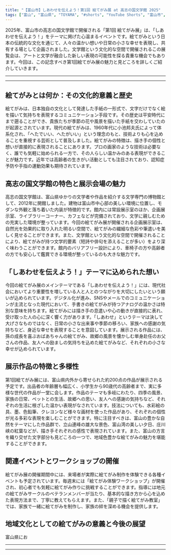 ```yaml
---
title: "【富山市】しあわせを伝えよう！第1回 絵てがみ展 at 高志の国文学館 2025"
tags: ["富山", "富山県", "TOYAMA", "#shorts", "YouTube Shorts", "富山市", "富山市観光", "富山市グルメ", "富山駅", "富山観光", "富山旅行", "北陸観光", "日本海", "立山黒部", "動画", "ショート動画", "富山県の観光スポット", "富山県でおすすめの場所", "富山県の名所", "富山県の見どころ", "富山県のグルメ", "富山県の文化", "富山県の自然", "富山県のイベント"]
---
```


2025年、富山市の高志の国文学館で開催される「第1回 絵てがみ展」は、「しあわせを伝えよう！」をテーマに掲げた心温まるイベントです。絵てがみという日本の伝統的な文化を通じて、人々の温かい想いや日常の小さな幸せを表現し、共有する場として企画されました。文学館という文化的な空間で開催されるこの展覧会は、アートと文学が融合した新しい表現の可能性を探る貴重な機会でもあります。今回は、この記念すべき第1回絵てがみ展の魅力と見どころを詳しくご紹介していきます。

---

<!-- 🎥 YouTube動画埋め込み -->
<!-- No YouTube URL provided -->

---

## 絵てがみとは何か：その文化的意義と歴史

絵てがみは、日本独自の文化として発達した手紙の一形式で、文字だけでなく絵を描いて気持ちを表現するコミュニケーション手段です。その歴史は平安時代にまで遡ることができ、貴族たちが季節の花や風景を描いた手紙を交わしていたのが起源とされています。現代の絵てがみは、1960年代に小池邦夫氏によって体系化され、「へたでいい、へたがいい」という理念のもと、技術よりも心を込めることを重視する芸術として普及しました。絵てがみの特徴は、描き手の個性と想いが直接的に表現されることにあります。プロの画家のような技術は必要なく、誰でも気軽に始められる一方で、その人らしい温かみのある表現ができることが魅力です。近年では高齢者の生きがい活動としても注目されており、認知症予防や手指の運動効果も期待されています。

## 高志の国文学館の特色と展示会場の魅力

高志の国文学館は、富山県ゆかりの文学者や作品を紹介する文学専門の博物館として、2012年に開館しました。建物は富山市中心部の美しい環境に位置し、モダンな外観と落ち着いた内装が特徴的です。館内には常設展示室のほか、企画展示室、ライブラリーコーナー、カフェなどが完備されており、文学に親しむための充実した環境が整っています。今回の絵てがみ展が開催される企画展示室は、自然光を効果的に取り入れた明るい空間で、絵てがみの繊細な色彩や筆遣いを美しく見せることができます。また、文学館という文化的な空間で開催されることにより、絵てがみが持つ文学的要素（短詩や俳句を添えることが多い）をより深く味わうことができます。館内のバリアフリー設計により、車椅子の方や高齢者の方でも安心して鑑賞できる環境が整っているのも大きな魅力です。

## 「しあわせを伝えよう！」テーマに込められた想い

今回の絵てがみ展のメインテーマである「しあわせを伝えよう！」には、現代社会においてより重要性を増している人と人とのつながりを大切にしたいという願いが込められています。デジタル化が進み、SNSやメールでのコミュニケーションが主流となった現代において、手書きの絵てがみが持つアナログの温かさは特別な意味を持ちます。絵てがみには描き手の息遣いや心の動きが直接的に表れ、受け取った人の心に深く響く力があります。「しあわせ」というテーマは決して大げさなものではなく、日常の小さな出来事や季節の移ろい、家族への感謝の気持ちなど、身近な幸せを表現することを意図しています。展示される作品には、孫の成長を喜ぶおばあちゃんの絵てがみ、故郷の風景を懐かしむ単身赴任のお父さんの作品、友人への励ましの気持ちを込めた絵てがみなど、それぞれの小さな幸せが込められています。

## 展示作品の特徴と多様性

第1回絵てがみ展には、富山県内外から寄せられた約200点の作品が展示される予定です。出品者の年齢層も幅広く、小学生から90歳代の高齢者まで、実に多様な世代の作品が一堂に会します。作品のテーマも多岐にわたり、四季の風景、家族の日常、ペットとの生活、故郷への思い、友人への感謝の気持ちなど、それぞれの生活に根ざした温かい表現がなされています。技法についても、水彩絵の具、墨、色鉛筆、クレヨンなど様々な画材を使った作品があり、それぞれの個性が光る多彩な表現を楽しむことができます。特に注目すべきは、富山の豊かな自然をテーマにした作品群で、立山連峰の雄大な景色、富山湾の美しい夕日、庄川峡の紅葉などが、描き手それぞれの感性で表現されています。また、富山の方言を織り交ぜた文字部分も見どころの一つで、地域色豊かな絵てがみの魅力を堪能することができます。

## 関連イベントとワークショップの開催

絵てがみ展の開催期間中には、来場者が実際に絵てがみ制作を体験できる各種イベントも予定されています。毎週末には「絵てがみ体験ワークショップ」が開催され、初心者でも気軽に絵てがみ作りに挑戦することができます。指導には地元の絵てがみサークルのベテランメンバーが当たり、基本的な描き方から心を込めた表現方法まで、丁寧に教えてもらえます。また、「親子で描く絵てがみ教室」では、家族で一緒に絵てがみを制作し、家族の絆を深める機会を提供します。

## 地域文化としての絵てがみの意義と今後の展望

富山県にお

---

<!-- 🗺 Googleマップ（自動表示: page.tsxで地域名から自動生成） -->

<!-- 📍 宿泊リンク（自動表示: page.tsxで地域別リンクを自動生成）
     - タイトルから地域名を抽出
     - JTB / 楽天トラベル / じゃらん / 一休.com 対応
     - 環境変数でプロバイダー切替可能
-->

<!-- 📚 関連記事（自動表示: page.tsxで同カテゴリから2件自動選択） -->

<!-- 🏷️ タグ（自動表示: page.tsxで記事最下部に自動配置） -->

---

<!--
【記事文字数ルール】
- 基本文字数: 最低1000文字以上
- 推奨文字数: 1000〜1500文字（スマホ読みやすさ最優先）
- 上限なし: 情報量的に必要な場合は1500文字や2000文字を超えても良い
- 判断基準: 読者にとって価値ある情報を過不足なく提供できる文字数

【記事構成の最終形】
1. タイトル・動画・本文
2. まとめ
3. Googleマップ（見出しなし、マップのみ自動表示）
4. **宿泊リンク（地域別自動生成）** ← 2025年10月7日追加
5. 関連記事（H3、同カテゴリから2件自動選択）
6. タグ（記事最下部に自動表示）
7. ナビゲーションボタン

【宿泊リンクシステム仕様】
- タイトルから地域名を自動抽出（【〇〇市】形式優先）
- 北陸地方地域辞書: 富山/石川/福井の主要都市対応
- 対応プロバイダー: JTB（既定）/ 楽天トラベル / じゃらん / 一休.com
- 環境変数で切替: NEXT_PUBLIC_DEFAULT_TRAVEL_PROVIDER
- URLテンプレート: 地域名自動エンコード + アフィリエイトID挿入
- 配置位置: Googleマップ直後、関連記事より前

【自動生成セクション】
※以下はpage.tsxで自動生成されるため、記事本文には含めない
- Googleマップ: タイトル【】内の地域名から生成
- 宿泊リンク: 地域名抽出 → Deeplink生成 → スタイル適用
- 関連記事: 同カテゴリから2件を自動選択・リンク化
- タグ: 記事データから最下部に自動配置

【削除済みセクション】
※アクセス方法・周辺情報・公式リンクセクションは不要（2025年10月5日削除）

【AdSense・アフィリエイト】
- Google AdSense: 全ページ自動読み込み（layout.tsx）
- アフィリエイトスクリプト: AffilScript（layout.tsx）
- data-affil属性での動的リンク変換機能あり（現在は宿泊リンクで代替）

【最終更新】2025年10月7日 - 地域別宿泊リンク自動生成システム実装
-->
